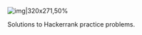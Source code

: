 ![img|320x271,50%](https://user-images.githubusercontent.com/77895050/219933870-01bf1f7d-fe98-4003-a6ca-f135bf4c302c.png)


Solutions to Hackerrank practice problems.
